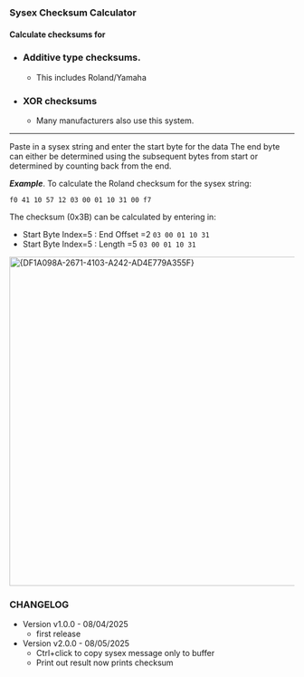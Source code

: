 ### Sysex Checksum Calculator

#### Calculate checksums for 

- ### Additive type checksums.
    - This includes Roland/Yamaha
- ### XOR checksums
    - Many manufacturers also use this system.

----
Paste in a sysex string and enter the start byte for the data
The end byte can either be determined using the subsequent bytes from start
or determined by counting back from the end.

***Example***. To calculate the Roland checksum for the sysex string:

````f0 41 10 57 12 03 00 01 10 31 00 f7````

The checksum (0x3B) can be calculated by entering in:

- Start Byte Index=5 : End Offset =2 `03 00 01 10 31`
- Start Byte Index=5 : Length =5 `03 00 01 10 31`

<img width="850" height="581" alt="{DF1A098A-2671-4103-A242-AD4E779A355F}" src="https://github.com/user-attachments/assets/001b28a0-5107-4087-800d-88c7d7dc8d0d" />



### CHANGELOG

- Version v1.0.0 -  08/04/2025
    - first release
- Version v2.0.0 -  08/05/2025
    - Ctrl+click to copy sysex message only to buffer
    - Print out result now prints checksum
